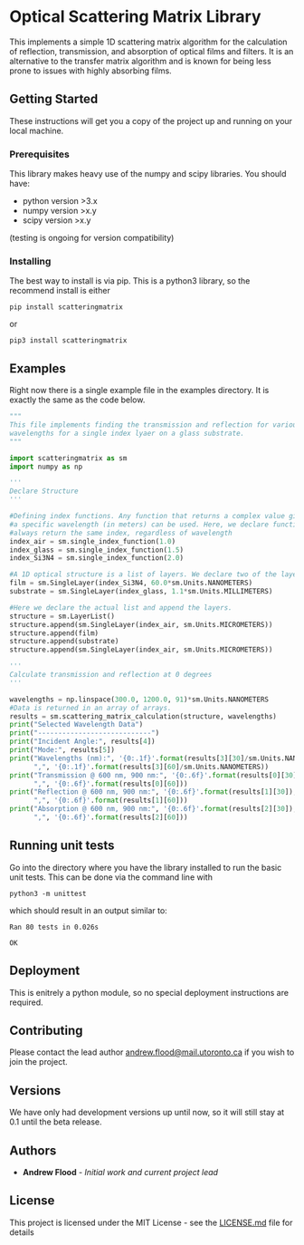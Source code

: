 # Optical Scattering Matrix Library
This implements a simple 1D scattering matrix algorithm for the calculation of reflection, transmission, and absorption of optical films and filters. It is an alternative to the transfer matrix algorithm and is known for being less prone to issues with highly absorbing films.

## Getting Started

These instructions will get you a copy of the project up and running on your local machine.

### Prerequisites

This library makes heavy use of the numpy and scipy libraries. You should have:

* python version >3.x
* numpy version >x.y
* scipy version >x.y

(testing is ongoing for version compatibility)

### Installing

The best way to install is via pip. This is a python3 library, so the recommend install is either

```
pip install scatteringmatrix
```
or
```
pip3 install scatteringmatrix
```

## Examples
Right now there is a single example file in the examples directory.  It is exactly the same as the code below.

```python
"""
This file implements finding the transmission and reflection for various
wavelengths for a single index lyaer on a glass substrate.
"""

import scatteringmatrix as sm
import numpy as np

'''
Declare Structure
'''

#Defining index functions. Any function that returns a complex value given
#a specific wavelength (in meters) can be used. Here, we declare functions that
#always return the same index, regardless of wavelength
index_air = sm.single_index_function(1.0)
index_glass = sm.single_index_function(1.5)
index_Si3N4 = sm.single_index_function(2.0)

#A 1D optical structure is a list of layers. We declare two of the layers here
film = sm.SingleLayer(index_Si3N4, 60.0*sm.Units.NANOMETERS)
substrate = sm.SingleLayer(index_glass, 1.1*sm.Units.MILLIMETERS)

#Here we declare the actual list and append the layers.
structure = sm.LayerList()
structure.append(sm.SingleLayer(index_air, sm.Units.MICROMETERS))
structure.append(film)
structure.append(substrate)
structure.append(sm.SingleLayer(index_air, sm.Units.MICROMETERS))

'''
Calculate transmission and reflection at 0 degrees
'''

wavelengths = np.linspace(300.0, 1200.0, 91)*sm.Units.NANOMETERS
#Data is returned in an array of arrays.
results = sm.scattering_matrix_calculation(structure, wavelengths)
print("Selected Wavelength Data")
print("----------------------------")
print("Incident Angle:", results[4])
print("Mode:", results[5])
print("Wavelengths (nm):", '{0:.1f}'.format(results[3][30]/sm.Units.NANOMETERS),
      ",", '{0:.1f}'.format(results[3][60]/sm.Units.NANOMETERS))
print("Transmission @ 600 nm, 900 nm:", '{0:.6f}'.format(results[0][30]),
      ",", '{0:.6f}'.format(results[0][60]))
print("Reflection @ 600 nm, 900 nm:", '{0:.6f}'.format(results[1][30]),
      ",", '{0:.6f}'.format(results[1][60]))
print("Absorption @ 600 nm, 900 nm:", '{0:.6f}'.format(results[2][30]),
      ",", '{0:.6f}'.format(results[2][60]))

```

## Running unit tests

Go into the directory where you have the library installed to run the basic unit tests. This can be done via the command line with

```
python3 -m unittest
```
which should result in an output similar to:
```
Ran 80 tests in 0.026s

OK
```

## Deployment

This is enitrely a python module, so no special deployment instructions are required.

## Contributing

Please contact the lead author andrew.flood@mail.utoronto.ca if you wish to join the project.

## Versions

We have only had development versions up until now, so it will still stay at 0.1 until the beta release.

## Authors

* **Andrew Flood** - *Initial work and current project lead*


## License

This project is licensed under the MIT License - see the [LICENSE.md](LICENSE.md) file for details
